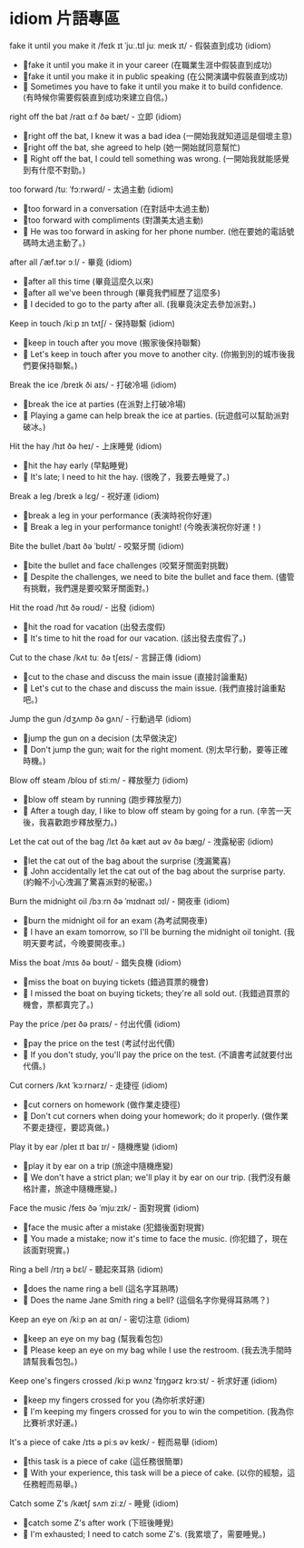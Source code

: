 # idiom 片語專區


fake it until you make it /feɪk ɪt ˈjuː.tɪl juː meɪk ɪt/ - 假裝直到成功 (idiom)
 - 📌fake it until you make it in your career (在職業生涯中假裝直到成功)
 - 📌fake it until you make it in public speaking (在公開演講中假裝直到成功)
 - 📝 Sometimes you have to fake it until you make it to build confidence. (有時候你需要假裝直到成功來建立自信。)

right off the bat /raɪt ɑːf ðə bæt/ - 立即 (idiom)
 - 📌right off the bat, I knew it was a bad idea (一開始我就知道這是個壞主意)
 - 📌right off the bat, she agreed to help (她一開始就同意幫忙)
 - 📝 Right off the bat, I could tell something was wrong. (一開始我就能感覺到有什麼不對勁。)

too forward /tuː ˈfɔːrwərd/ - 太過主動 (idiom)
 - 📌too forward in a conversation (在對話中太過主動)
 - 📌too forward with compliments (對讚美太過主動)
 - 📝 He was too forward in asking for her phone number. (他在要她的電話號碼時太過主動了。)

after all /ˈæf.tər ɔːl/ - 畢竟 (idiom)
 - 📌after all this time (畢竟這麼久以來)
 - 📌after all we've been through (畢竟我們經歷了這麼多)
 - 📝 I decided to go to the party after all. (我畢竟決定去參加派對。)

Keep in touch /kiːp ɪn tʌtʃ/ - 保持聯繫 (idiom)
 - 📌keep in touch after you move (搬家後保持聯繫)
 - 📝 Let's keep in touch after you move to another city. (你搬到別的城市後我們要保持聯繫。)

Break the ice /breɪk ði aɪs/ - 打破冷場 (idiom)
 - 📌break the ice at parties (在派對上打破冷場)
 - 📝 Playing a game can help break the ice at parties. (玩遊戲可以幫助派對破冰。)

Hit the hay /hɪt ðə heɪ/ - 上床睡覺 (idiom)
 - 📌hit the hay early (早點睡覺)
 - 📝 It's late; I need to hit the hay. (很晚了，我要去睡覺了。)

Break a leg /breɪk ə lɛɡ/ - 祝好運 (idiom)
 - 📌break a leg in your performance (表演時祝你好運)
 - 📝 Break a leg in your performance tonight! (今晚表演祝你好運！)

Bite the bullet /baɪt ðə ˈbʊlɪt/ - 咬緊牙關 (idiom)
 - 📌bite the bullet and face challenges (咬緊牙關面對挑戰)
 - 📝 Despite the challenges, we need to bite the bullet and face them. (儘管有挑戰，我們還是要咬緊牙關面對。)

Hit the road /hɪt ðə roʊd/ - 出發 (idiom)
 - 📌hit the road for vacation (出發去度假)
 - 📝 It's time to hit the road for our vacation. (該出發去度假了。)

Cut to the chase /kʌt tuː ðə tʃeɪs/ - 言歸正傳 (idiom)
 - 📌cut to the chase and discuss the main issue (直接討論重點)
 - 📝 Let's cut to the chase and discuss the main issue. (我們直接討論重點吧。)

Jump the gun /dʒʌmp ðə ɡʌn/ - 行動過早 (idiom)
 - 📌jump the gun on a decision (太早做決定)
 - 📝 Don't jump the gun; wait for the right moment. (別太早行動，要等正確時機。)

Blow off steam /bloʊ ɒf stiːm/ - 釋放壓力 (idiom)
 - 📌blow off steam by running (跑步釋放壓力)
 - 📝 After a tough day, I like to blow off steam by going for a run. (辛苦一天後，我喜歡跑步釋放壓力。)

Let the cat out of the bag /lɛt ðə kæt aʊt əv ðə bæɡ/ - 洩露秘密 (idiom)
 - 📌let the cat out of the bag about the surprise (洩漏驚喜)
 - 📝 John accidentally let the cat out of the bag about the surprise party. (約翰不小心洩漏了驚喜派對的秘密。)

Burn the midnight oil /bɜːrn ðə ˈmɪdnaɪt ɔɪl/ - 開夜車 (idiom)
 - 📌burn the midnight oil for an exam (為考試開夜車)
 - 📝 I have an exam tomorrow, so I'll be burning the midnight oil tonight. (我明天要考試，今晚要開夜車。)

Miss the boat /mɪs ðə boʊt/ - 錯失良機 (idiom)
 - 📌miss the boat on buying tickets (錯過買票的機會)
 - 📝 I missed the boat on buying tickets; they're all sold out. (我錯過買票的機會，票都賣完了。)

Pay the price /peɪ ðə praɪs/ - 付出代價 (idiom)
 - 📌pay the price on the test (考試付出代價)
 - 📝 If you don't study, you'll pay the price on the test. (不讀書考試就要付出代價。)

Cut corners /kʌt ˈkɔːrnərz/ - 走捷徑 (idiom)
 - 📌cut corners on homework (做作業走捷徑)
 - 📝 Don't cut corners when doing your homework; do it properly. (做作業不要走捷徑，要認真做。)

Play it by ear /pleɪ ɪt baɪ ɪr/ - 隨機應變 (idiom)
 - 📌play it by ear on a trip (旅途中隨機應變)
 - 📝 We don't have a strict plan; we'll play it by ear on our trip. (我們沒有嚴格計畫，旅途中隨機應變。)

Face the music /feɪs ðə ˈmjuːzɪk/ - 面對現實 (idiom)
 - 📌face the music after a mistake (犯錯後面對現實)
 - 📝 You made a mistake; now it's time to face the music. (你犯錯了，現在該面對現實。)

Ring a bell /rɪŋ ə bɛl/ - 聽起來耳熟 (idiom)
 - 📌does the name ring a bell (這名字耳熟嗎)
 - 📝 Does the name Jane Smith ring a bell? (這個名字你覺得耳熟嗎？)

Keep an eye on /kiːp ən aɪ ɑn/ - 密切注意 (idiom)
 - 📌keep an eye on my bag (幫我看包包)
 - 📝 Please keep an eye on my bag while I use the restroom. (我去洗手間時請幫我看包包。)

Keep one's fingers crossed /kiːp wʌnz ˈfɪŋɡərz krɔːst/ - 祈求好運 (idiom)
 - 📌keep my fingers crossed for you (為你祈求好運)
 - 📝 I'm keeping my fingers crossed for you to win the competition. (我為你比賽祈求好運。)

It's a piece of cake /ɪts ə piːs əv keɪk/ - 輕而易舉 (idiom)
 - 📌this task is a piece of cake (這任務很簡單)
 - 📝 With your experience, this task will be a piece of cake. (以你的經驗，這任務輕而易舉。)

Catch some Z's /kætʃ sʌm ziːz/ - 睡覺 (idiom)
 - 📌catch some Z's after work (下班後睡覺)
 - 📝 I'm exhausted; I need to catch some Z's. (我累壞了，需要睡覺。)
